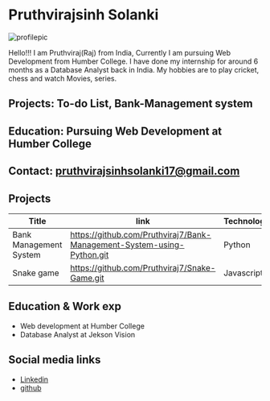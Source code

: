 
# Pruthvirajsinh Solanki
![profilepic](https://github.com/Pruthviraj7/resume/assets/72735146/a50ce30f-1b7b-427c-b191-495e0ff01c42)

Hello!!! I am Pruthviraj(Raj) from India, Currently I am pursuing Web Development from Humber College. I have done my internship for around 6 months as a Database Analyst back in India. My hobbies are to play cricket, chess and watch Movies, series.  

## Projects: To-do List, Bank-Management system
## Education: Pursuing Web Development at Humber College
## Contact: pruthvirajsinhsolanki17@gmail.com

## Projects

| Title      | link | Technology|
| ----------- | ----------- |-----------|
| Bank Management System      |   https://github.com/Pruthviraj7/Bank-Management-System-using-Python.git     |    Python       |
| Snake game   | https://github.com/Pruthviraj7/Snake-Game.git        | Javascript          |

## Education & Work exp

- Web development at Humber College
- Database Analyst at Jekson Vision
  
## Social media links
- [Linkedin](https://www.linkedin.com/in/pruthvirajsinh-solanki/)
- [github](https://github.com/Pruthviraj7)



